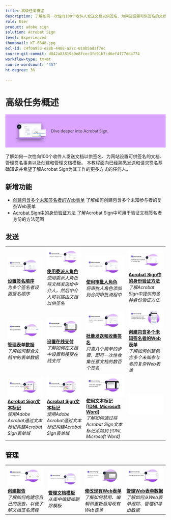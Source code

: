 ```yaml
---
title: 高级任务概述
description: 了解如何一次性向100个收件人发送文档以供签名、为网站设置可供签名的文档、管理签名事务以及创建和管理文档模板
role: User
product: adobe sign
solution: Acrobat Sign
level: Experienced
thumbnail: KT-6848.jpg
exl-id: c4f0a953-e28b-4488-a27c-010b5adaf7ec
source-git-commit: d842a83819a9e8fcec3fd91b7cd6ef4f77dd4774
workflow-type: tm+mt
source-wordcount: '457'
ht-degree: 3%

---
```


# 高级任务概述

![签署高级图像](../assets/Hero-Advanced.png)

了解如何一次性向100个收件人发送文档以供签名、为网站设置可供签名的文档、管理签名事务以及创建和管理文档模板。 本教程面向已经熟悉发送和请求签名基础知识并希望了解Acrobat Sign为其工作的更多方式的任何人。

## 新增功能

* [创建包含多个未知签名者的Web表单](webform-multiple-signers.md)
了解如何创建包含多个未知参与者的复杂Web表单
* [Acrobat Sign中的身份验证方法](authentication-methods.md)
了解Acrobat Sign中可用于验证文档签名者身份的方法范围

## 发送

<table style="table-layout:fixed">
<tr>
  <td>
    <a href="setting-up-routing.md">
      <img alt="设置签名顺序" src="../assets/Routing.png">
    </a>
    <div>
    <a href="setting-up-routing.md"><strong>设置签名顺序</strong></a>
    </div>
    <em>为多个签名者设置签名顺序</em>
    <br>
  </td>
  <td>
    <a href="delegate-signature.md">
      <img alt="委托给其他人" src="../assets/Delegating.png" />
    </a>  
    <div>
    <a href="delegate-signature.md"><strong>使用委派人角色</strong></a>
    </div>
    <em>使用委派人角色将文档发送给中介人，然后中介人可以路由文档以供签名</em>
    <br>
  </td>
  <td>
    <a href="add-an-approver.md">
      <img alt="使用审批人角色" src="../assets/Approver.png" />
    </a>
    <div>
    <a href="add-an-approver.md"><strong>使用审批人角色</strong></a>
    </div>
    <em>将审批人角色添加到合同审批流程中</em>
    <br>
  </td>
  <td>
    <a href="authentication-methods.md">
      <img alt="Acrobat Sign中的身份验证方法" src="../assets/authentication.png" />
    </a>
    <div>
    <a href="authentication-methods.md"><strong>Acrobat Sign中的身份验证方法</strong></a>
    </div>
    <em>了解Acrobat Sign中提供的各种身份验证方法</em>
    <br>
  </td>
</tr>
<tr>
  <td>
      <a href="manage-form-data.md">
        <img alt="管理表单数据" src="../assets/manage-form-data.png" />
      </a>
      <div>
      <a href="manage-form-data.md"><strong>管理表单数据</strong></a>
      </div>
      <em>了解如何整合文档中的表单数据</em>
      <br>
    </td>
  <td>
    <a href="set-up-online-payments.md">
      <img alt="设置在线支付" src="../assets/Payments.png" />
    </a>
    <div>
    <a href="set-up-online-payments.md"><strong>设置在线支付</strong></a>
    </div>
    <em>了解如何在文档中设置和接受在线支付</em>
    <br>
  </td>
  <td>
      <a href="megasign.md">
        <img alt="批量发送和收集签名" src="../assets/Megasign.png" />
      </a>
      <div>
      <a href="megasign.md"><strong>批量发送和收集签名</strong></a>
      </div>
      <em>只需几个简单的步骤，即可一次性收集任意文档的数百个签名</em>
      <br>
  </td>
  <td>
    <a href="webform-multiple-signers.md">
        <img alt="创建包含多个未知签名者的Web表单" src="../assets/Web-form-unknown.png" />
    </a>
    <div>
    <a href="webform-multiple-signers.md"><strong>创建包含多个未知签名者的Web表单</strong></a>
    </div>
    <em>了解如何创建包含多个未知参与者的复杂Web表单</em>
    <br>
  </td>
</tr>
<tr>
  <td>
      <a href="adobe-sign-text-tagging.md">
        <img alt="Acrobat Sign文本标记" src="../assets/Text-Tagging.png" />
    </a>
      <div>
      <a href="adobe-sign-text-tagging.md"><strong>Acrobat Sign文本标记</strong></a>
      </div>
      <em>使用Adobe Acrobat通过文本标记构建Acrobat Sign表单域</em>
      <br>
    </td>
  <td>
      <a href="adobe-sign-text-tagging.md">
        <img alt="Acrobat Sign文本标记" src="../assets/Text-Tagging.png" />
    </a>
      <div>
      <a href="adobe-sign-text-tagging.md"><strong>Acrobat Sign文本标记</strong></a>
      </div>
      <em>使用Adobe Acrobat通过文本标记构建Acrobat Sign表单域</em>
      <br>
    </td>
  <td>
    <a href="text-tagging-word.md">
      <img alt="使用文本标记 [!DNL Microsoft Word]" src="../assets/Wordtexttagging.png" />
  </a>
    <div>
    <a href="text-tagging-word.md"><strong>使用文本标记 [!DNL Microsoft Word]</strong></a>
    </div>
    <em>了解如何通过将Acrobat Sign文本标记添加到 [!DNL Microsoft Word]</em>
    <br>
  </td>
  <td>
    <img alt="间隔条" src="../assets/Whitespacer.png" />
    <div>
    <br>
  </td>
</tr>
</table>

## 管理

<table style="table-layout:fixed">
<tr>
<td>
    <a href="creating-a-report.md">
      <img alt="创建报告" src="../assets/Report.png" />
    </a>
    <div>
    <a href="creating-a-report.md"><strong>创建报告</strong></a>
    </div>
    <em>了解如何构建您自己的报告，以便了解文档签名流程</em>
    <br>
  </td>
  <td>
    <a href="edit-a-template.md">
      <img alt="管理文档模板" src="../assets/ManageTemplate.png" />
    </a>
    <div>
    <a href="edit-a-template.md"><strong>管理文档模板</strong></a>
    </div>
    <em>从库中编辑或删除模板</em>
    <br>
  </td>
  <td>
    <a href="modify-webform.md">
      <img alt="修改现有Web表单" src="../assets/Modifywebform.png" />
    </a>
    <div>
    <a href="modify-webform.md"><strong>修改现有Web表单</strong></a>
    </div>
    <em>了解如何禁用、编辑和重新启用现有Web表单</em>
    <br>
  </td>  
  <td>
    <a href="manage-webform-data.md">
      <img alt="管理Web表单数据" src="../assets/Managewebform.png" />
    </a>
    <div>
    <a href="manage-webform-data.md"><strong>管理Web表单数据</strong></a>
    </div>
    <em>了解如何从Web表单跟踪、管理和导出数据</em>
    <br>
  </td>  
</tr>
</table>